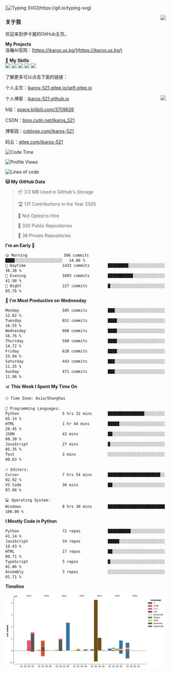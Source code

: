 [![Typing SVG](https://readme-typing-svg.herokuapp.com?size=25&duration=3000&color=8C43EA&vCenter=true&width=200&height=40&lines=Hi+Welcome+%F0%9F%91%8B%F0%9F%8F%BB;I'm+Love丶伊卡洛斯~~)](https://git.io/typing-svg)

<a href="#">
  <img align="right" src="https://github-readme-stats.vercel.app/api?username=Ikaros-521&count_private=true&show_icons=true&bg_color=15,f2f7fd,E0EAFC" />
</a>

### 关于我

欢迎来到伊卡酱的GitHub主页。

**My Projects**  
洛曦AI官网：[https://ikaros.us.kg/](https://ikaros.us.kg/)  

🌟 **My Skills**  
![](https://img.shields.io/badge/-C-A8B9CC?style=flat-square&logo=C&logoColor=fff)
![](https://img.shields.io/badge/-Python-3776AB?style=flat-square&logo=Python&logoColor=fff)
![](https://img.shields.io/badge/-JavaScript-F7DF1E?style=flat-square&logo=JavaScript&logoColor=fff)
![](https://img.shields.io/badge/-C++-00599C?style=flat-square&logo=Cpp&logoColor=fff)
![](https://img.shields.io/badge/-Linux-000000?style=flat-square&logo=Linux&logoColor=fff)

了解更多可以点击下面的链接：  

个人主页：[ikaros-521.gitee.io/self.gitee.io](https://ikaros-521.gitee.io/self.gitee.io/)  

<img align='right' src="https://github.com/Ikaros-521/Ikaros-521/assets/40910637/3a5e50bc-91dc-4aa5-b7a0-8b27ad1c2b33" height="330">

个人博客：[ikaros-521.github.io](https://ikaros-521.github.io/)  

b站：[space.bilibili.com/3709626](https://space.bilibili.com/3709626)  

CSDN：[blog.csdn.net/Ikaros_521](https://blog.csdn.net/Ikaros_521)  

博客园：[cnblogs.com/ikaros-521](https://www.cnblogs.com/ikaros-521)  

码云：[gitee.com/ikaros-521](https://gitee.com/ikaros-521)  


<!--START_SECTION:waka-->
![Code Time](http://img.shields.io/badge/Code%20Time-2%2C354%20hrs%2038%20mins-blue)

![Profile Views](http://img.shields.io/badge/Profile%20Views-2-blue)

![Lines of code](https://img.shields.io/badge/From%20Hello%20World%20I%27ve%20Written-14.4%20million%20lines%20of%20code-blue)

**🐱 My GitHub Data** 

> 📦 3.0 MB Used in GitHub's Storage 
 > 
> 🏆 131 Contributions in the Year 2025
 > 
> 🚫 Not Opted to Hire
 > 
> 📜 330 Public Repositories 
 > 
> 🔑 38 Private Repositories 
 > 
**I'm an Early 🐤** 

```text
🌞 Morning                586 commits         ████░░░░░░░░░░░░░░░░░░░░░   14.88 % 
🌆 Daytime                1433 commits        █████████░░░░░░░░░░░░░░░░   36.38 % 
🌃 Evening                1693 commits        ███████████░░░░░░░░░░░░░░   42.98 % 
🌙 Night                  227 commits         █░░░░░░░░░░░░░░░░░░░░░░░░   05.76 % 
```
📅 **I'm Most Productive on Wednesday** 

```text
Monday                   505 commits         ███░░░░░░░░░░░░░░░░░░░░░░   12.82 % 
Tuesday                  652 commits         ████░░░░░░░░░░░░░░░░░░░░░   16.55 % 
Wednesday                660 commits         ████░░░░░░░░░░░░░░░░░░░░░   16.76 % 
Thursday                 580 commits         ████░░░░░░░░░░░░░░░░░░░░░   14.72 % 
Friday                   628 commits         ████░░░░░░░░░░░░░░░░░░░░░   15.94 % 
Saturday                 443 commits         ███░░░░░░░░░░░░░░░░░░░░░░   11.25 % 
Sunday                   471 commits         ███░░░░░░░░░░░░░░░░░░░░░░   11.96 % 
```


📊 **This Week I Spent My Time On** 

```text
🕑︎ Time Zone: Asia/Shanghai

💬 Programming Languages: 
Python                   5 hrs 32 mins       ████████████████░░░░░░░░░   65.14 % 
HTML                     1 hr 44 mins        █████░░░░░░░░░░░░░░░░░░░░   20.45 % 
JSON                     42 mins             ██░░░░░░░░░░░░░░░░░░░░░░░   08.30 % 
JavaScript               27 mins             █░░░░░░░░░░░░░░░░░░░░░░░░   05.35 % 
Text                     3 mins              ░░░░░░░░░░░░░░░░░░░░░░░░░   00.63 % 

🔥 Editors: 
Cursor                   7 hrs 54 mins       ███████████████████████░░   92.92 % 
VS Code                  36 mins             ██░░░░░░░░░░░░░░░░░░░░░░░   07.08 % 

💻 Operating System: 
Windows                  8 hrs 30 mins       █████████████████████████   100.00 % 
```

**I Mostly Code in Python** 

```text
Python                   72 repos            ██████████░░░░░░░░░░░░░░░   41.14 % 
JavaScript               34 repos            █████░░░░░░░░░░░░░░░░░░░░   19.43 % 
HTML                     17 repos            ██░░░░░░░░░░░░░░░░░░░░░░░   09.71 % 
TypeScript               5 repos             █░░░░░░░░░░░░░░░░░░░░░░░░   02.86 % 
Assembly                 3 repos             ░░░░░░░░░░░░░░░░░░░░░░░░░   01.71 % 
```



**Timeline**

![Lines of Code chart](https://raw.githubusercontent.com/Ikaros-521/Ikaros-521/main/assets/bar_graph.png)


<!--END_SECTION:waka-->


<!--
**Ikaros-521/Ikaros-521** is a ✨ _special_ ✨ repository because its `README.md` (this file) appears on your GitHub profile.

Here are some ideas to get you started:

- 🔭 I’m currently working on ...
- 🌱 I’m currently learning ...
- 👯 I’m looking to collaborate on ...
- 🤔 I’m looking for help with ...
- 💬 Ask me about ...
- 📫 How to reach me: ...
- 😄 Pronouns: ...
- ⚡ Fun fact: ...
-->

